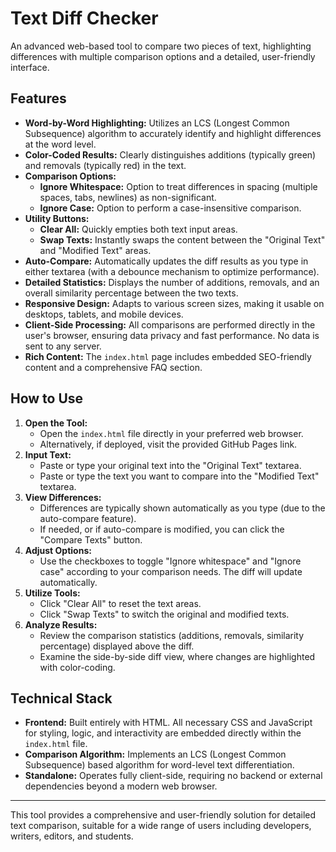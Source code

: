 # Text Diff Checker

An advanced web-based tool to compare two pieces of text, highlighting differences with multiple comparison options and a detailed, user-friendly interface.

## Features

*   **Word-by-Word Highlighting:** Utilizes an LCS (Longest Common Subsequence) algorithm to accurately identify and highlight differences at the word level.
*   **Color-Coded Results:** Clearly distinguishes additions (typically green) and removals (typically red) in the text.
*   **Comparison Options:**
    *   **Ignore Whitespace:** Option to treat differences in spacing (multiple spaces, tabs, newlines) as non-significant.
    *   **Ignore Case:** Option to perform a case-insensitive comparison.
*   **Utility Buttons:**
    *   **Clear All:** Quickly empties both text input areas.
    *   **Swap Texts:** Instantly swaps the content between the "Original Text" and "Modified Text" areas.
*   **Auto-Compare:** Automatically updates the diff results as you type in either textarea (with a debounce mechanism to optimize performance).
*   **Detailed Statistics:** Displays the number of additions, removals, and an overall similarity percentage between the two texts.
*   **Responsive Design:** Adapts to various screen sizes, making it usable on desktops, tablets, and mobile devices.
*   **Client-Side Processing:** All comparisons are performed directly in the user's browser, ensuring data privacy and fast performance. No data is sent to any server.
*   **Rich Content:** The `index.html` page includes embedded SEO-friendly content and a comprehensive FAQ section.

## How to Use

1.  **Open the Tool:**
    *   Open the `index.html` file directly in your preferred web browser.
    *   Alternatively, if deployed, visit the provided GitHub Pages link.
2.  **Input Text:**
    *   Paste or type your original text into the "Original Text" textarea.
    *   Paste or type the text you want to compare into the "Modified Text" textarea.
3.  **View Differences:**
    *   Differences are typically shown automatically as you type (due to the auto-compare feature).
    *   If needed, or if auto-compare is modified, you can click the "Compare Texts" button.
4.  **Adjust Options:**
    *   Use the checkboxes to toggle "Ignore whitespace" and "Ignore case" according to your comparison needs. The diff will update automatically.
5.  **Utilize Tools:**
    *   Click "Clear All" to reset the text areas.
    *   Click "Swap Texts" to switch the original and modified texts.
6.  **Analyze Results:**
    *   Review the comparison statistics (additions, removals, similarity percentage) displayed above the diff.
    *   Examine the side-by-side diff view, where changes are highlighted with color-coding.

## Technical Stack

*   **Frontend:** Built entirely with HTML. All necessary CSS and JavaScript for styling, logic, and interactivity are embedded directly within the `index.html` file.
*   **Comparison Algorithm:** Implements an LCS (Longest Common Subsequence) based algorithm for word-level text differentiation.
*   **Standalone:** Operates fully client-side, requiring no backend or external dependencies beyond a modern web browser.

---

This tool provides a comprehensive and user-friendly solution for detailed text comparison, suitable for a wide range of users including developers, writers, editors, and students.